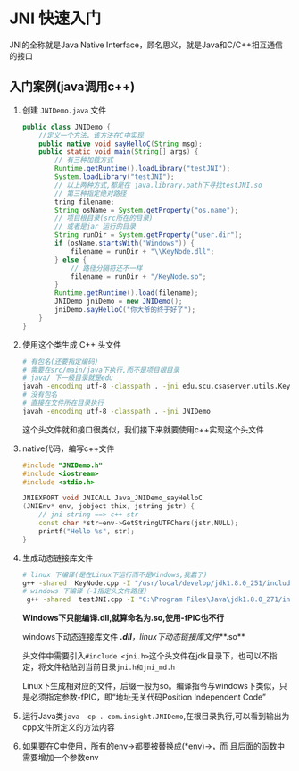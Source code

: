 # JNI 快速入门

JNI的全称就是Java Native Interface，顾名思义，就是Java和C/C++相互通信的接口

## 入门案例(java调用c++)

1. 创建 `JNIDemo.java` 文件

   ```java
   public class JNIDemo {
       //定义一个方法，该方法在C中实现
       public native void sayHelloC(String msg);
       public static void main(String[] args) {
           // 有三种加载方式
           Runtime.getRuntime().loadLibrary("testJNI");
           System.loadLibrary("testJNI");
           // 以上两种方式,都是在 java.library.path下寻找testJNI.so
           // 第三种指定绝对路径
           tring filename;
           String osName = System.getProperty("os.name");
           // 项目根目录(src所在的目录)
           // 或者是jar 运行的目录
           String runDir = System.getProperty("user.dir");
           if (osName.startsWith("Windows")) {
               filename = runDir + "\\KeyNode.dll";
           } else {
               // 路径分隔符还不一样
               filename = runDir + "/KeyNode.so";
           }
           Runtime.getRuntime().load(filename);
           JNIDemo jniDemo = new JNIDemo();
           jniDemo.sayHelloC("你大爷的终于好了");
       }
   }
   ```

2. 使用这个类生成 C++ 头文件

   ```bash
   # 有包名(还要指定编码)
   # 需要在src/main/java下执行,而不是项目根目录
   # java/ 下一级目录就是edu
   javah -encoding utf-8 -classpath . -jni edu.scu.csaserver.utils.KeyNode
   # 没有包名
   # 直接在文件所在目录执行
   javah -encoding utf-8 -classpath . -jni JNIDemo
   ```

   这个头文件就和接口很类似，我们接下来就要使用c++实现这个头文件

3. native代码，编写c++文件

   ```c++
   #include "JNIDemo.h"
   #include <iostream>
   #include <stdio.h>
   
   JNIEXPORT void JNICALL Java_JNIDemo_sayHelloC
   (JNIEnv* env, jobject thix, jstring jstr) {
       // jni string ==> c++ str
       const char *str=env->GetStringUTFChars(jstr,NULL);
       printf("Hello %s", str);
   }
   ```

4. 生成动态链接库文件

   ```bash
   # linux 下编译(是在Linux下运行而不是Windows,我蠢了)
   g++ -shared  KeyNode.cpp -I "/usr/local/develop/jdk1.8.0_251/include" -I "/usr/local/develop/jdk1.8.0_251/include/linux" -o KeyNode.so -fPIC
   # windows 下编译（-I指定头文件路径）
    g++ -shared  testJNI.cpp -I "C:\Program Files\Java\jdk1.8.0_271/include" -I "C:\Program Files\Java\jdk1.8.0_271/include\win32"  -o testJNI.dll
   ```

   **Windows下只能编译.dll,就算命名为.so,使用-fPIC也不行**

   windows下动态连接库文件 ***.dll**，linux下动态链接库文件***.so**

   头文件中需要引入`#include <jni.h>`这个头文件在jdk目录下，也可以不指定，将文件粘贴到当前目录`jni.h和jni_md.h`

   Linux下生成相对应的文件，后缀一般为so。编译指令与windows下类似，只是必须指定参数-fPIC，即“地址无关代码Position Independent Code”

5. 运行Java类`java -cp . com.insight.JNIDemo`,在根目录执行,可以看到输出为cpp文件所定义的方法内容

6. 如果要在C中使用，所有的env->都要被替换成(*env)->，而 且后面的函数中需要增加一个参数env

